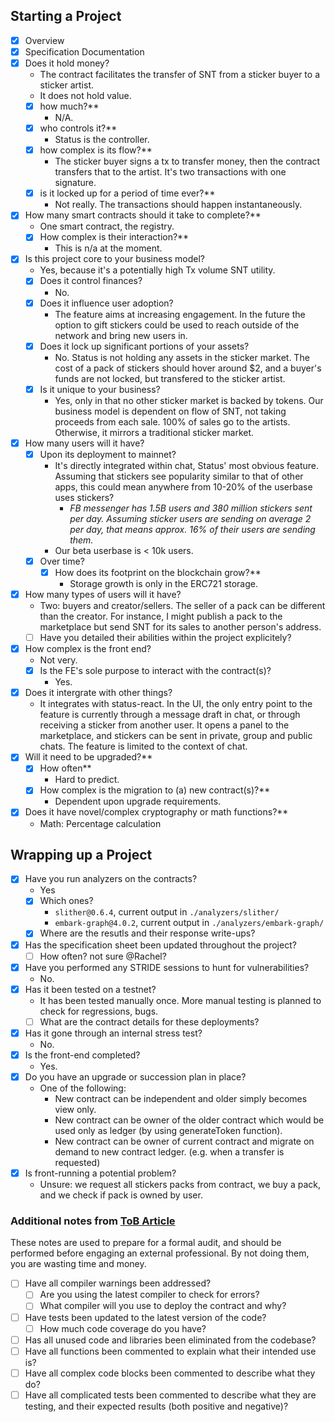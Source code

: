 ## Starting a Project
- [x] Overview
- [x] Specification Documentation
- [x] Does it hold money?
    - The contract facilitates the transfer of SNT from a sticker buyer to a sticker artist.
    - It does not hold value.
    - [x] how much?**
        - N/A.
    - [x] who controls it?**
        - Status is the controller. 
    - [x] how complex is its flow?**
        - The sticker buyer signs a tx to transfer money, then the contract transfers that to the artist. It's two transactions with one signature.
    - [x] is it locked up for a period of time ever?**
        - Not really. The transactions should happen instantaneously. 
- [x] How many smart contracts should it take to complete?**
    - One smart contract, the registry. 
    - [x] How complex is their interaction?**
        - This is n/a at the moment.
- [x] Is this project core to your business model?
    - Yes, because it's a potentially high Tx volume SNT utility.
    - [x] Does it control finances?
        - No.
    - [x] Does it influence user adoption?
        - The feature aims at increasing engagement. In the future the option to gift stickers could be used to reach outside of the network and bring new users in. 
    - [x] Does it lock up significant portions of your assets?
        - No. Status is not holding any assets in the sticker market. The cost of a pack of stickers should hover around $2, and a buyer's funds are not locked, but transfered to the sticker artist. 
    - [x] Is it unique to your business?
        - Yes, only in that no other sticker market is backed by tokens. Our business model is dependent on flow of SNT, not taking proceeds from each sale. 100% of sales go to the artists. Otherwise, it mirrors a traditional sticker market. 
- [x] How many users will it have?
    - [x] Upon its deployment to mainnet?
        - It's directly integrated within chat, Status' most obvious feature. Assuming that stickers see popularity similar to that of other apps, this could mean anywhere from 10-20% of the userbase uses stickers? 
            - _FB messenger has 1.5B users and 380 million stickers sent per day. Assuming sticker users are sending on average 2 per day, that means approx. 16% of their users are sending them._  
        - Our beta userbase is < 10k users.
    - [x] Over time?
        - [x] How does its footprint on the blockchain grow?**
            - Storage growth is only in the ERC721 storage. 
- [x] How many types of users will it have?
    - Two: buyers and creator/sellers. The seller of a pack can be different than the creator. For instance, I might publish a pack to the marketplace but send SNT for its sales to another person's address. 
    - [ ] Have you detailed their abilities within the project explicitely?
- [x] How complex is the front end?
    - Not very.
    - [x] Is the FE's sole purpose to interact with the contract(s)?
        - Yes.
- [x] Does it intergrate with other things?
    - It integrates with status-react. In the UI, the only entry point to the feature is currently through a message draft in chat, or through receiving a sticker from another user. It opens a panel to the marketplace, and stickers can be sent in private, group and public chats. The feature is limited to the context of chat.
- [x] Will it need to be upgraded?**
    - [x] How often**
        - Hard to predict.
    - [x] How complex is the migration to (a) new contract(s)?**
        - Dependent upon upgrade requirements. 
- [x] Does it have novel/complex cryptography or math functions?**
    - Math: Percentage calculation

## Wrapping up a Project
- [x] Have you run analyzers on the contracts?
    - Yes
    - [x] Which ones?
        - `slither@0.6.4`, current output in `./analyzers/slither/`
        - `embark-graph@4.0.2`, current output in `./analyzers/embark-graph/`
    - [x] Where are the resutls and their response write-ups?
- [x] Has the specification sheet been updated throughout the project?
    - [ ] How often?
        not sure @Rachel?
- [x] Have you performed any STRIDE sessions to hunt for vulnerabilities?
    - No.
- [x] Has it been tested on a testnet?
    - It has been tested manually once. More manual testing is planned to check for regressions, bugs.
    - [ ] What are the contract details for these deployments?
- [x] Has it gone through an internal stress test?
    - No.
- [x] Is the front-end completed?
    - Yes.
- [x] Do you have an upgrade or succession plan in place?
    - One of the following:
        - New contract can be independent and older simply becomes view only. 
        - New contract can be owner of the older contract which would be used only as ledger (by using generateToken function).
        - New contract can be owner of current contract and migrate on demand to new contract ledger. (e.g. when a transfer is requested)
- [x] Is front-running a potential problem?
    - Unsure: we request all stickers packs from contract, we buy a pack, and we check if pack is owned by user.

### Additional notes from [ToB Article](https://blog.trailofbits.com/2018/04/06/how-to-prepare-for-a-security-audit/)
These notes are used to prepare for a formal audit, and should be performed before engaging an external professional.  By not doing them, you are wasting time and money.
- [ ] Have all compiler warnings been addressed?
    - [ ] Are you using the latest compiler to check for errors?
    - [ ] What compiler will you use to deploy the contract and why?
- [ ] Have tests been updated to the latest version of the code?
    - [ ] How much code coverage do you have?
- [ ] Has all unused code and libraries been eliminated from the codebase?
- [ ] Have all functions been commented to explain what their intended use is?
- [ ] Have all complex code blocks been commented to describe what they do?
- [ ] Have all complicated tests been commented to describe what they are testing, and their expected results (both positive and negative)?